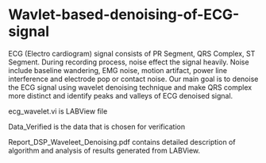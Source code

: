 # Wavlet-based-denoising-of-ECG-signal
ECG (Electro cardiogram) signal consists of PR Segment, QRS Complex, ST Segment. During recording process, noise effect the signal heavily. Noise include baseline wandering, EMG noise, motion artifact, power line interference and electrode pop or contact noise. Our main goal is to denoise the ECG signal using wavelet denoising technique and make QRS complex more distinct and identify peaks and valleys of ECG  denoised signal.

ecg_wavelet.vi is LABView file

Data_Verified is the data that is chosen for verification

Report_DSP_Waveleet_Denoising.pdf contains detailed description of algorithm and analysis of results generated from LABView.
